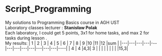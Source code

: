 # Script_Programming
My solutions to Programming Basics course in AGH UST \
Laboratory classes lecturer : **Stanisław Polak** \
Each laboratory, I could get 5 points, 3x1 for home tasks, and max 2 for tasks during lesson . \
My results:
| 1 | 2 | 3 | 4 | 5 | 6 | 7 | 8 | 9 |10 |11 |12 |sum |
|---|---|---|---|---|---|---|---|---|---|---|---|----|
| 4 | 4 |4,3| 3 |   |   |   |   |   |   |   |   |15,3|
